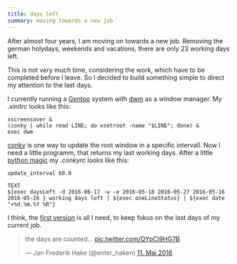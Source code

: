 ```yaml
---
title: days left 
summary: moving towards a new job 
---
```


After almost four years, I am moving on towards a new job. 
Removing the german holydays, weekends and vacations, there are only 23 working days left. 

This is not very much time, considering the work, which have to be completed before I leave.
So I decided to build something simple to direct my attention to the last days.

<!--more-->

I currently running a [Gentoo][1] system with [dwm][2] as a window manager.
My *.xinitrc* looks like this: 

```
xscreensaver &
(conky | while read LINE; do xsetroot -name "$LINE"; done) &
exec dwm
```

[conky][3] is one way to update the root window in a specific intervall.
Now I need a little programm, that returns my last working days.
After a little [python magic][4] my *.conkyrc* looks like this:

```
update_interval 60.0

TEXT
${exec daysLeft -d 2016-06-17 -w -e 2016-05-18 2016-05-27 2016-05-16 2016-05-26 } working days left | ${exec oneLineStatus} | ${exec date "+%d.%m.%Y %R"}
```

I think, the [first version][5] is all I need, to keep fokus on the last days of my current job.

<blockquote class="twitter-tweet" data-lang="de"><p lang="en" dir="ltr">the days are counted... <a href="https://t.co/QYpCi9HG7B">pic.twitter.com/QYpCi9HG7B</a></p>&mdash; Jan Frederik Hake (@enter_haken) <a href="https://twitter.com/enter_haken/status/730390519705128962">11. Mai 2016</a></blockquote>
<script async src="//platform.twitter.com/widgets.js" charset="utf-8"></script>

[1]: https://gentoo.org
[2]: http://dwm.suckless.org
[3]: https://github.com/brndnmtthws/conky
[4]: https://github.com/enter-haken/daysleft
[5]: https://twitter.com/enter_haken/status/730390519705128962 
